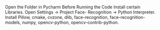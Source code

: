 Open the Folder in Pycharm
Before Running the Code Install certain Libraries. Open Settings -> Project Face- Recognition -> Python Interpreter. Install Pillow, cmake, cvzone, dlib, face-recognition, face-recognition-models, numpy, opencv-python, opencv-contrib-python.
